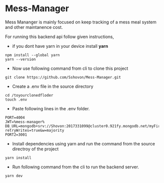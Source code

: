 # Mess-Manager
Mess Mananger is mainly focused on keep tracking of a mess meal system and other maintanence cost.

For running this backend api follow given instructions,
* if you dont have yarn in your device install __yarn__ 
```
npm install --global yarn
yarn --version
```
* Now use following command from cli to clone this project
```
git clone https://github.com/Sshovon/Mess-Manager.git
```
* Create a .env file in the source directory
```
cd /toyourclonedfloder
touch .env
```
* Paste following lines in the .env folder.
```
PORT=4004
JWT=%mess-manager%
DB_URL=mongodb+srv://Shovon:2017331099@cluster0.921fy.mongodb.net/myFirstDatabase?retryWrites=true&w=majority
PORT2=3001
```
* Install dependencies using yarn and run the command from the source directroy of the project
```
yarn install
```
* Run following command from the cli to run the backend server.
```
yarn dev
```
